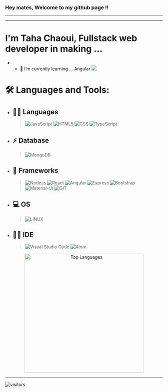 ### <h3>Hey mates, Welcome to my github page !!</h3>

<hr>
<hr>

###  <h1>I'm Taha Chaoui, Fullstack web developer in making  ...</h1>
  - - 🌱 I’m currently learning ... Angular ![](https://img.shields.io/badge/Angular-white?style=flat&logo=angular&logoColor=red)

<!--
<img hight="300" width="700" alt="GIF" align="center" src="https://images.unsplash.com/photo-1579058324512-14e333833530?ixlib=rb-1.2.1&ixid=eyJhcHBfaWQiOjEyMDd9&auto=format&fit=crop&w=1500&q=80">


**Shinichi23/Shinichi23** is a ✨ _special_ ✨ repository because its `README.md` (this file) appears on your GitHub profile.

Here are some ideas to get you started:

- 🔭 I’m currently working on ...
- 🌱 I’m currently learning ...
- 👯 I’m looking to collaborate on ...
- 🤔 I’m looking for help with ...
- 💬 Ask me about ...
- 📫 How to reach me: ...
- 😄 Pronouns: ...
- ⚡ Fun fact: ...
-->

# 🛠 Languages and Tools:

- ## 👩‍💻 Languages
  > ![JavaScript](https://img.shields.io/badge/-JavaScript-333333?style=flat&logo=javascript)  ![HTML5](https://img.shields.io/badge/-HTML5-333333?style=flat&logo=HTML5) ![CSS](https://img.shields.io/badge/-CSS-333333?style=flat&logo=CSS3&logoColor=1572B6) ![TypeScript](https://img.shields.io/badge/-TypeScript-333333?style=flat&logo=typescript)
  
- ## ⚡ Database
  > ![MongoDB](https://img.shields.io/badge/-mongodb-333333?style=flat&logo=MongoDb)
   
- ## 🚀 Frameworks
  > ![Node.js](https://img.shields.io/badge/-Node.js-333333?style=flat&logo=node.js) ![React](https://img.shields.io/badge/-React-333333?style=flat&logo=react) ![Angular](https://img.shields.io/badge/Angular-white?style=flat&logo=angular&logoColor=red) ![Express](https://img.shields.io/badge/-Express-333333?style=flat&logo=Express) ![Bootstrap](https://img.shields.io/badge/-Bootstrap-333333?style=flat&logo=bootstrap&logoColor=563D7C) ![Material-UI](https://img.shields.io/badge/Material--UI-0081CB?style=flat-the-badge&logo=material-ui&logoColor=white) ![GIT](https://img.shields.io/badge/Git-F05032?style=flat&logo=git&logoColor=white)  
- ## 💻 OS
  > ![LINUX](https://img.shields.io/badge/Linux-white?style=flat&logo=linux&logoColor=black)
- ## 👩‍💻 IDE
  > ![Visual Studio Code](https://img.shields.io/badge/-Visual%20Studio%20Code-333333?style=flat&logo=visual-studio-code&logoColor=007ACC) ![Atom](https://img.shields.io/badge/-Atom-333333?style=flat&logo=atom&logoColor=3b9b6d)

<p align="center">
  <img width="380px" src="https://github-readme-stats.vercel.app/api/top-langs/?username=Shinichi23&langs_count=10&title_color=59A5FA&icon_color=3498db&text_color=C7D4E2&border_color=30363d&bg_color=0d1117&layout=compact&color=C7D4E2" alt="Top Languages" title="Top Languages">
</p>

<hr>

![visitors](https://visitor-badge.glitch.me/badge?page_id=page.id)
